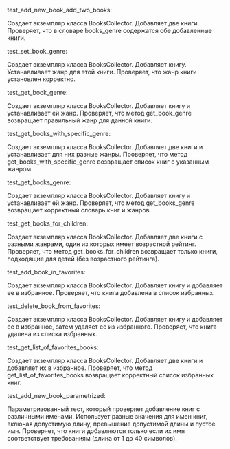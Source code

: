 test_add_new_book_add_two_books:

Создает экземпляр класса BooksCollector.
Добавляет две книги.
Проверяет, что в словаре books_genre содержатся обе добавленные книги.

test_set_book_genre:

Создает экземпляр класса BooksCollector.
Добавляет книгу.
Устанавливает жанр для этой книги.
Проверяет, что жанр книги установлен корректно.

test_get_book_genre:

Создает экземпляр класса BooksCollector.
Добавляет книгу и устанавливает ей жанр.
Проверяет, что метод get_book_genre возвращает правильный жанр для данной книги.

test_get_books_with_specific_genre:

Создает экземпляр класса BooksCollector.
Добавляет две книги и устанавливает для них разные жанры.
Проверяет, что метод get_books_with_specific_genre возвращает список книг с указанным жанром.

test_get_books_genre:

Создает экземпляр класса BooksCollector.
Добавляет книгу и устанавливает ей жанр.
Проверяет, что метод get_books_genre возвращает корректный словарь книг и жанров.

test_get_books_for_children:

Создает экземпляр класса BooksCollector.
Добавляет две книги с разными жанрами, один из которых имеет возрастной рейтинг.
Проверяет, что метод get_books_for_children возвращает только книги, подходящие для детей (без возрастного рейтинга).

test_add_book_in_favorites:

Создает экземпляр класса BooksCollector.
Добавляет книгу и добавляет ее в избранное.
Проверяет, что книга добавлена в список избранных.

test_delete_book_from_favorites:

Создает экземпляр класса BooksCollector.
Добавляет книгу и добавляет ее в избранное, затем удаляет ее из избранного.
Проверяет, что книга удалена из списка избранных.

test_get_list_of_favorites_books:

Создает экземпляр класса BooksCollector.
Добавляет две книги и добавляет их в избранное.
Проверяет, что метод get_list_of_favorites_books возвращает корректный список избранных книг.

test_add_new_book_parametrized:

Параметризованный тест, который проверяет добавление книг с различными именами.
Использует разные значения для имен книг, включая допустимую длину, превышение допустимой длины и пустое имя.
Проверяет, что книги добавляются только если их имя соответствует требованиям (длина от 1 до 40 символов).